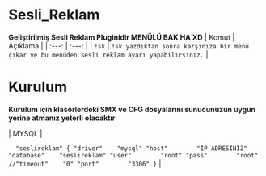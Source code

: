 # Sesli_Reklam
 **Geliştirilmiş Sesli Reklam Pluginidir MENÜLÜ BAK HA XD**
 | Komut  | Açıklama |
 | :---: | :---: |
 | `!sk` | `!sk yazdıktan sonra karşınıza bir menü çıkar ve bu menüden sesli reklam ayarı yapabilirsiniz.`  |

# Kurulum
 **Kurulum için klasörlerdeki SMX ve CFG dosyalarını sunucunuzun uygun yerine atmanız yeterli olacaktır**

 | MYSQL | 

  `  "seslireklam"
    {
        "driver"    "mysql"
        "host"        "İP ADRESİNİZ"
        "database"    "seslireklam"
        "user"        "root"
        "pass"        "root"
        //"timeout"    "0"
        "port"        "3306"
    }` | 
 
